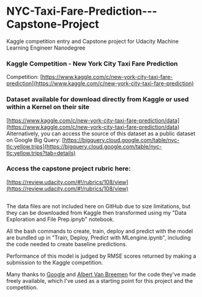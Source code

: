 # NYC-Taxi-Fare-Prediction---Capstone-Project
Kaggle competition entry and Capstone project for Udacity Machine Learning Engineer Nanodegree

### Kaggle Competition - New York City Taxi Fare Prediction
Competition:
[https://www.kaggle.com/c/new-york-city-taxi-fare-prediction](https://www.kaggle.com/c/new-york-city-taxi-fare-prediction)

### Dataset available for download directly from Kaggle or used within a Kernel on their site
[https://www.kaggle.com/c/new-york-city-taxi-fare-prediction/data](https://www.kaggle.com/c/new-york-city-taxi-fare-prediction/data)
Alternatively, you can access the source of this dataset as a public dataset on Google Big Query:
[https://bigquery.cloud.google.com/table/nyc-tlc:yellow.trips](https://bigquery.cloud.google.com/table/nyc-tlc:yellow.trips?tab=details)

### Access the capstone project rubric here:
[https://review.udacity.com/#!/rubrics/108/view](https://review.udacity.com/#!/rubrics/108/view)

##

The data files are not included here on GitHub due to size limitations, but they can be downloaded from Kaggle then transformed using my "Data Exploration and File Prep.ipnyb" notebook.

All the bash commands to create, train, deploy and predict with the model are bundled up in "Train, Deploy, Predict with MLengine.ipynb", including the code needed to create baseline predictions.

Performance of this model is judged by RMSE scores returned by making a submission to the Kaggle competition.

Many thanks to [Google](https://github.com/GoogleCloudPlatform/training-data-analyst/tree/master/courses/machine_learning/deepdive/03_tensorflow) and [Albert Van Breemen](https://www.kaggle.com/breemen/nyc-taxi-fare-data-exploration) for the code they've made freely available, which I've used as a starting point for this project and the competition.
